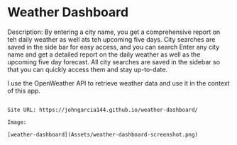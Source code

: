 # Weather Dashboard

Description: By entering a city name, you get a comprehensive report on teh daily weather as well ats teh upcoming five days. City searches are saved in the side bar for easy access, and you can search Enter any city name and get a detailed report on the daily weather as well as the upcoming five day forecast. All city searches are saved in the sidebar so that you can quickly access them and stay up-to-date. 

I use the OpenWeather API to retrieve weather data and use it in the context of this app. 
```

Site URL: https://johngarcia144.github.io/weather-dashboard/

Image:

[weather-dashboard](Assets/weather-dashboard-screenshot.png)

